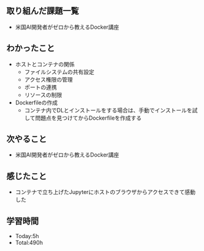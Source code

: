 ## 取り組んだ課題一覧
- 米国AI開発者がゼロから教えるDocker講座
## わかったこと
- ホストとコンテナの関係
    - ファイルシステムの共有設定
    - アクセス権限の管理
    - ポートの連携
    - リソースの制限
- Dockerfileの作成
    - コンテナ内でDLとインストールをする場合は、手動でインストールを試して問題点を見つけてからDockerfileを作成する
## 次やること
- 米国AI開発者がゼロから教えるDocker講座
## 感じたこと
- コンテナで立ち上げたJupyterにホストのブラウザからアクセスできて感動した 
## 学習時間
- Today:5h
- Total:490h
